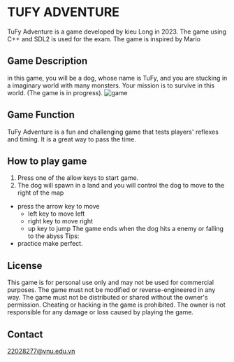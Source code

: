 # TUFY ADVENTURE
TuFy Adventure is a game developed by kieu Long in 2023. The game using C++ and SDL2 is used for the exam. The game is inspired by Mario
## Game Description
in this game, you will be a dog, whose name is TuFy, and you are stucking in a imaginary world with many monsters. Your mission is to survive in this world. (The game is in progress).
![game](https://user-images.githubusercontent.com/125455247/230778047-1afdc1b5-5f84-49a1-9878-1a841f95a8e7.PNG)
## Game Function
TuFy Adventure is a fun and challenging game that tests players' reflexes and timing. It is a great way to pass the time.
## How to play game
1. Press one of the allow keys to start game.
2. The dog will spawn in a land and you will control the dog to move to the right of the map
- press the arrow key to move
  - left key to move left
  - right key to move right
  - up key to jump
The game ends when the dog hits a enemy or falling to the abyss
Tips:
- practice make perfect.
## License
This game is for personal use only and may not be used for commercial purposes. The game must not be modified or reverse-engineered in any way. The game must not be distributed or shared without the owner's permission. Cheating or hacking in the game is prohibited. The owner is not responsible for any damage or loss caused by playing the game.
## Contact
22028277@vnu.edu.vn
